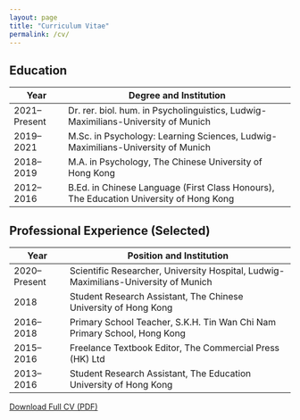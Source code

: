 ```yaml
---
layout: page
title: "Curriculum Vitae"
permalink: /cv/
---
```


## Education

| Year                  | Degree and Institution                                                                 |
|-----------------------|----------------------------------------------------------------------------------------|
| 2021–Present          | Dr. rer. biol. hum. in Psycholinguistics, Ludwig-Maximilians-University of Munich      |
| 2019–2021             | M.Sc. in Psychology: Learning Sciences, Ludwig-Maximilians-University of Munich       |
| 2018–2019             | M.A. in Psychology, The Chinese University of Hong Kong                               |
| 2012–2016             | B.Ed. in Chinese Language (First Class Honours), The Education University of Hong Kong|

## Professional Experience (Selected)

| Year                  | Position and Institution                                                              |
|-----------------------|----------------------------------------------------------------------------------------|
| 2020–Present          | Scientific Researcher, University Hospital, Ludwig-Maximilians-University of Munich   |
| 2018                  | Student Research Assistant, The Chinese University of Hong Kong                       |
| 2016–2018             | Primary School Teacher, S.K.H. Tin Wan Chi Nam Primary School, Hong Kong              |
| 2015–2016             | Freelance Textbook Editor, The Commercial Press (HK) Ltd                              |
| 2013–2016             | Student Research Assistant, The Education University of Hong Kong                     |

[Download Full CV (PDF)](assets/CV.pdf)
